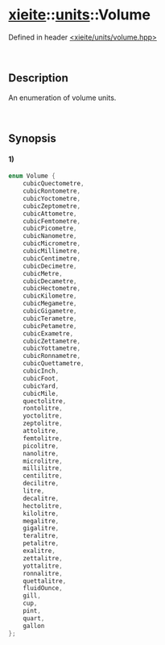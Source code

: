 # [xieite](../../xieite.md)\:\:[units](../../units.md)\:\:Volume
Defined in header [<xieite/units/volume.hpp>](../../../include/xieite/units/volume.hpp)

&nbsp;

## Description
An enumeration of volume units.

&nbsp;

## Synopsis
#### 1)
```cpp
enum Volume {
    cubicQuectometre,
    cubicRontometre,
    cubicYoctometre,
    cubicZeptometre,
    cubicAttometre,
    cubicFemtometre,
    cubicPicometre,
    cubicNanometre,
    cubicMicrometre,
    cubicMillimetre,
    cubicCentimetre,
    cubicDecimetre,
    cubicMetre,
    cubicDecametre,
    cubicHectometre,
    cubicKilometre,
    cubicMegametre,
    cubicGigametre,
    cubicTerametre,
    cubicPetametre,
    cubicExametre,
    cubicZettametre,
    cubicYottametre,
    cubicRonnametre,
    cubicQuettametre,
    cubicInch,
    cubicFoot,
    cubicYard,
    cubicMile,
    quectolitre,
    rontolitre,
    yoctolitre,
    zeptolitre,
    attolitre,
    femtolitre,
    picolitre,
    nanolitre,
    microlitre,
    millilitre,
    centilitre,
    decilitre,
    litre,
    decalitre,
    hectolitre,
    kilolitre,
    megalitre,
    gigalitre,
    teralitre,
    petalitre,
    exalitre,
    zettalitre,
    yottalitre,
    ronnalitre,
    quettalitre,
    fluidOunce,
    gill,
    cup,
    pint,
    quart,
    gallon
};
```
